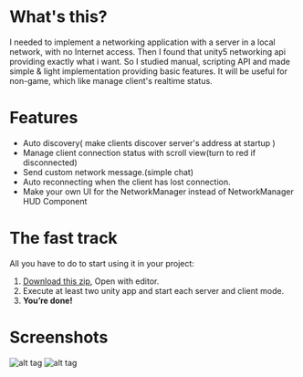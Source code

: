 # What's this?
I needed to implement a networking application with a server in a local network, with no Internet access.
Then I found that unity5 networking api providing exactly what i want.
So I studied manual, scripting API and made simple & light implementation providing basic features.
It will be useful for non-game, which like manage client's realtime status.


# Features
- Auto discovery( make clients discover server's address at startup )
- Manage client connection status with scroll view(turn to red if disconnected)
- Send custom network message.(simple chat)
- Auto reconnecting when the client has lost connection.
- Make your own UI for the NetworkManager instead of NetworkManager HUD Component

# The fast track
All you have to do to start using it in your project:

1. [Download this zip](https://github.com/ifndefdeadmau5/unity5-networking-HLAPI-getting-started/archive/master.zip), Open with editor.
2. Execute at least two unity app and start each server and client mode.
3. **You’re done!**

# Screenshots
![alt tag](https://raw.githubusercontent.com/ifndefdeadmau5/unity5-networking-HLAPI-getting-started/master/Assets/Screenshot/menu.png)
![alt tag](https://raw.githubusercontent.com/ifndefdeadmau5/unity5-networking-HLAPI-getting-started/master/Assets/Screenshot/server.png)
